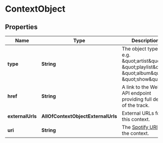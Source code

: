# ContextObject

## Properties
Name | Type | Description | Notes
------------ | ------------- | ------------- | -------------
**type** | **String** | The object type, e.g. \&quot;artist\&quot;, \&quot;playlist\&quot;, \&quot;album\&quot;, \&quot;show\&quot;.  |  [optional]
**href** | **String** | A link to the Web API endpoint providing full details of the track. |  [optional]
**externalUrls** | **AllOfContextObjectExternalUrls** | External URLs for this context. |  [optional]
**uri** | **String** | The [Spotify URI](/documentation/web-api/concepts/spotify-uris-ids) for the context.  |  [optional]
